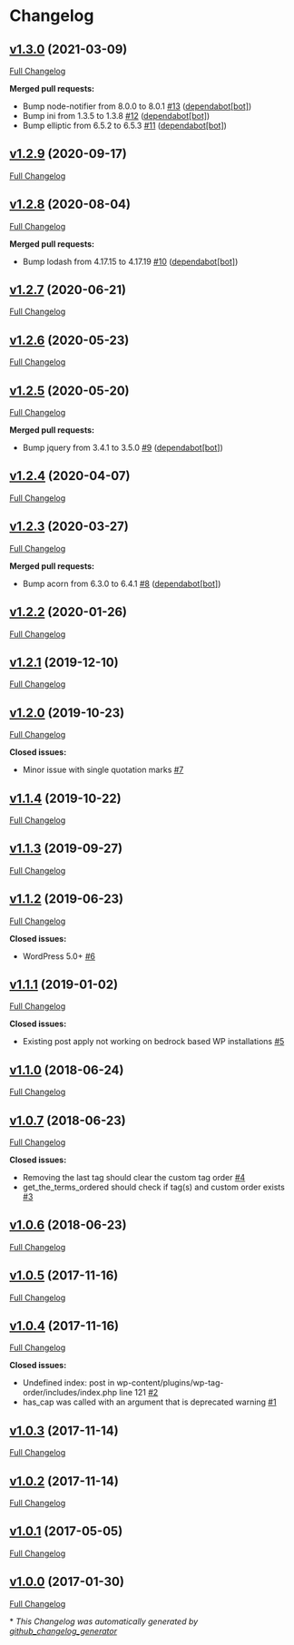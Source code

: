 # Changelog

## [v1.3.0](https://github.com/sectsect/wp-tag-order/tree/v1.3.0) (2021-03-09)

[Full Changelog](https://github.com/sectsect/wp-tag-order/compare/v1.2.9...v1.3.0)

**Merged pull requests:**

- Bump node-notifier from 8.0.0 to 8.0.1 [\#13](https://github.com/sectsect/wp-tag-order/pull/13) ([dependabot[bot]](https://github.com/apps/dependabot))
- Bump ini from 1.3.5 to 1.3.8 [\#12](https://github.com/sectsect/wp-tag-order/pull/12) ([dependabot[bot]](https://github.com/apps/dependabot))
- Bump elliptic from 6.5.2 to 6.5.3 [\#11](https://github.com/sectsect/wp-tag-order/pull/11) ([dependabot[bot]](https://github.com/apps/dependabot))

## [v1.2.9](https://github.com/sectsect/wp-tag-order/tree/v1.2.9) (2020-09-17)

[Full Changelog](https://github.com/sectsect/wp-tag-order/compare/v1.2.8...v1.2.9)

## [v1.2.8](https://github.com/sectsect/wp-tag-order/tree/v1.2.8) (2020-08-04)

[Full Changelog](https://github.com/sectsect/wp-tag-order/compare/v1.2.7...v1.2.8)

**Merged pull requests:**

- Bump lodash from 4.17.15 to 4.17.19 [\#10](https://github.com/sectsect/wp-tag-order/pull/10) ([dependabot[bot]](https://github.com/apps/dependabot))

## [v1.2.7](https://github.com/sectsect/wp-tag-order/tree/v1.2.7) (2020-06-21)

[Full Changelog](https://github.com/sectsect/wp-tag-order/compare/v1.2.6...v1.2.7)

## [v1.2.6](https://github.com/sectsect/wp-tag-order/tree/v1.2.6) (2020-05-23)

[Full Changelog](https://github.com/sectsect/wp-tag-order/compare/v1.2.5...v1.2.6)

## [v1.2.5](https://github.com/sectsect/wp-tag-order/tree/v1.2.5) (2020-05-20)

[Full Changelog](https://github.com/sectsect/wp-tag-order/compare/v1.2.4...v1.2.5)

**Merged pull requests:**

- Bump jquery from 3.4.1 to 3.5.0 [\#9](https://github.com/sectsect/wp-tag-order/pull/9) ([dependabot[bot]](https://github.com/apps/dependabot))

## [v1.2.4](https://github.com/sectsect/wp-tag-order/tree/v1.2.4) (2020-04-07)

[Full Changelog](https://github.com/sectsect/wp-tag-order/compare/v1.2.3...v1.2.4)

## [v1.2.3](https://github.com/sectsect/wp-tag-order/tree/v1.2.3) (2020-03-27)

[Full Changelog](https://github.com/sectsect/wp-tag-order/compare/v1.2.2...v1.2.3)

**Merged pull requests:**

- Bump acorn from 6.3.0 to 6.4.1 [\#8](https://github.com/sectsect/wp-tag-order/pull/8) ([dependabot[bot]](https://github.com/apps/dependabot))

## [v1.2.2](https://github.com/sectsect/wp-tag-order/tree/v1.2.2) (2020-01-26)

[Full Changelog](https://github.com/sectsect/wp-tag-order/compare/v1.2.1...v1.2.2)

## [v1.2.1](https://github.com/sectsect/wp-tag-order/tree/v1.2.1) (2019-12-10)

[Full Changelog](https://github.com/sectsect/wp-tag-order/compare/v1.2.0...v1.2.1)

## [v1.2.0](https://github.com/sectsect/wp-tag-order/tree/v1.2.0) (2019-10-23)

[Full Changelog](https://github.com/sectsect/wp-tag-order/compare/v1.1.4...v1.2.0)

**Closed issues:**

- Minor issue with single quotation marks [\#7](https://github.com/sectsect/wp-tag-order/issues/7)

## [v1.1.4](https://github.com/sectsect/wp-tag-order/tree/v1.1.4) (2019-10-22)

[Full Changelog](https://github.com/sectsect/wp-tag-order/compare/v1.1.3...v1.1.4)

## [v1.1.3](https://github.com/sectsect/wp-tag-order/tree/v1.1.3) (2019-09-27)

[Full Changelog](https://github.com/sectsect/wp-tag-order/compare/v1.1.2...v1.1.3)

## [v1.1.2](https://github.com/sectsect/wp-tag-order/tree/v1.1.2) (2019-06-23)

[Full Changelog](https://github.com/sectsect/wp-tag-order/compare/v1.1.1...v1.1.2)

**Closed issues:**

- WordPress 5.0+ [\#6](https://github.com/sectsect/wp-tag-order/issues/6)

## [v1.1.1](https://github.com/sectsect/wp-tag-order/tree/v1.1.1) (2019-01-02)

[Full Changelog](https://github.com/sectsect/wp-tag-order/compare/v1.1.0...v1.1.1)

**Closed issues:**

- Existing post apply not working on bedrock based WP installations [\#5](https://github.com/sectsect/wp-tag-order/issues/5)

## [v1.1.0](https://github.com/sectsect/wp-tag-order/tree/v1.1.0) (2018-06-24)

[Full Changelog](https://github.com/sectsect/wp-tag-order/compare/v1.0.7...v1.1.0)

## [v1.0.7](https://github.com/sectsect/wp-tag-order/tree/v1.0.7) (2018-06-23)

[Full Changelog](https://github.com/sectsect/wp-tag-order/compare/v1.0.6...v1.0.7)

**Closed issues:**

- Removing the last tag should clear the custom tag order [\#4](https://github.com/sectsect/wp-tag-order/issues/4)
- get\_the\_terms\_ordered should check if tag\(s\) and custom order exists [\#3](https://github.com/sectsect/wp-tag-order/issues/3)

## [v1.0.6](https://github.com/sectsect/wp-tag-order/tree/v1.0.6) (2018-06-23)

[Full Changelog](https://github.com/sectsect/wp-tag-order/compare/v1.0.5...v1.0.6)

## [v1.0.5](https://github.com/sectsect/wp-tag-order/tree/v1.0.5) (2017-11-16)

[Full Changelog](https://github.com/sectsect/wp-tag-order/compare/v1.0.4...v1.0.5)

## [v1.0.4](https://github.com/sectsect/wp-tag-order/tree/v1.0.4) (2017-11-16)

[Full Changelog](https://github.com/sectsect/wp-tag-order/compare/v1.0.3...v1.0.4)

**Closed issues:**

- Undefined index: post in  wp-content/plugins/wp-tag-order/includes/index.php line 121 [\#2](https://github.com/sectsect/wp-tag-order/issues/2)
-  has\_cap was called with an argument that is deprecated warning [\#1](https://github.com/sectsect/wp-tag-order/issues/1)

## [v1.0.3](https://github.com/sectsect/wp-tag-order/tree/v1.0.3) (2017-11-14)

[Full Changelog](https://github.com/sectsect/wp-tag-order/compare/v1.0.2...v1.0.3)

## [v1.0.2](https://github.com/sectsect/wp-tag-order/tree/v1.0.2) (2017-11-14)

[Full Changelog](https://github.com/sectsect/wp-tag-order/compare/v1.0.1...v1.0.2)

## [v1.0.1](https://github.com/sectsect/wp-tag-order/tree/v1.0.1) (2017-05-05)

[Full Changelog](https://github.com/sectsect/wp-tag-order/compare/v1.0.0...v1.0.1)

## [v1.0.0](https://github.com/sectsect/wp-tag-order/tree/v1.0.0) (2017-01-30)

[Full Changelog](https://github.com/sectsect/wp-tag-order/compare/cdef383e70f63685e16045cc125ddf02d3b13491...v1.0.0)



\* *This Changelog was automatically generated by [github_changelog_generator](https://github.com/github-changelog-generator/github-changelog-generator)*

